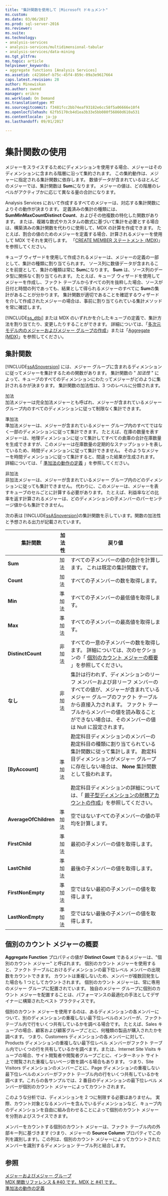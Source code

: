 ```yaml
---
title: "集計関数を使用して |Microsoft ドキュメント"
ms.custom: 
ms.date: 03/06/2017
ms.prod: sql-server-2016
ms.reviewer: 
ms.suite: 
ms.technology:
- analysis-services
- analysis-services/multidimensional-tabular
- analysis-services/data-mining
ms.tgt_pltfrm: 
ms.topic: article
helpviewer_keywords:
- aggregate functions [Analysis Services]
ms.assetid: c42166ef-b75c-45f4-859c-09a3e9617664
caps.latest.revision: 28
author: Minewiskan
ms.author: owend
manager: erikre
ms.workload: On Demand
ms.translationtype: MT
ms.sourcegitcommit: f3481fcc2bb74eaf93182e6cc58f5a06666e10f4
ms.openlocfilehash: 62fb5170cb4d1ea3b33e5bb080f56860d610a531
ms.contentlocale: ja-jp
ms.lasthandoff: 09/01/2017

---
```

# <a name="use-aggregate-functions"></a>集計関数の使用
  メジャーをスライスするためにディメンションを使用する場合、メジャーはそのディメンションに含まれる階層に沿って集約されます。 この集約動作は、メジャーに指定される集計関数に依存します。 数値データが含まれているほとんどのメジャーでは、集計関数は **Sum**になります。 メジャーの値は、どの階層のレベルがアクティブかに応じて異なる量の合計になります。  
  
 Analysis Services において作成するすべてのメジャーは、対応する集計関数によりその動作が決まります。 定義済みの集計の種類には、**Sum****Min****Max****Count****Distinct Count**、およびその他複数の特化した関数があります。 または、複雑な数式やカスタムの数式に基づいて集計を必要とする場合は、構築済みの集計関数を代わりに使用して、MDX の計算を作成できます。 たとえば、割合の値のためのメジャーを定義する場合、計算されるメジャーを使用して MDX でそれを実行します。 「[CREATE MEMBER ステートメント &#40;MDX&#41;](../../mdx/mdx-data-definition-create-member.md)」を参照してください。  
  
 キューブ ウィザードを使用して作成されるメジャーは、メジャーの定義の一部として、集計の種類に割り当てられます。 ソース列に数値データが含まれることを前提として、集計の種類は常に **Sum**になります。 **Sum** は、ソース列のデータ型に関係なく割り当てられます。 たとえば、キューブ ウィザードを使用してメジャーを作成し、ファクト テーブルからすべての列を抜粋した場合、ソースが日付と時間の列であっても、結果として得られるメジャーのすべてに **Sum**の集計があることが分かります。 集計関数が適切であることを確認するウィザードを介して作成されたメジャーの場合は、事前に割り当てられている集計メソッドを常に確認します。  
  
 [!INCLUDE[ss_dtbi](../../includes/ss-dtbi-md.md)] または MDX のいずれかを介したキューブの定義で、集計方法を割り当てたり、変更したりすることができます。 詳細については、「[多次元モデル内のメジャーおよびメジャー グループの作成](../../analysis-services/multidimensional-models/create-measures-and-measure-groups-in-multidimensional-models.md)」または「[Aggregate &#40;MDX&#41;](../../mdx/aggregate-mdx.md)」を参照してください。  
  
##  <a name="AggFunction"></a> 集計関数  
 [!INCLUDE[ssASnoversion](../../includes/ssasnoversion-md.md)] には、メジャー グループに含まれるディメンションに従ってメジャーを集計するための関数があります。 集計関数の " *加法性* " によって、キューブのすべてのディメンションにわたってメジャーがどのように集計されるかが決まります。 集計関数の加法性は、3 つのレベルに分類されます。  
  
 加法  
 加法メジャーは完全加法メジャーとも呼ばれ、メジャーが含まれているメジャー グループ内のすべてのディメンションに従って制限なく集計できます。  
  
 準加法  
 準加法メジャーは、メジャーが含まれているメジャー グループ内のすべてではなく一部のディメンションに従って集計できます。 たとえば、在庫の数量を表すメジャーは、地理ディメンションに従って集計してすべての倉庫の合計在庫数量を生成できますが、このメジャーは在庫数量の定期的なスナップショットを表しているため、時間ディメンションに従って集計できません。 そのようなメジャーを時間ディメンションに従って集計すると、間違った結果が生成されます。 詳細については、「 [準加法の動作の定義](../../analysis-services/multidimensional-models/define-semiadditive-behavior.md) 」を参照してください。  
  
 非加法  
 非加法メジャーは、メジャーが含まれているメジャー グループ内のどのディメンションに従っても集計できません。 代わりに、このメジャーは、メジャーを表すキューブのセルごとに計算する必要があります。 たとえば、利益率などの比率を返す計算されるメジャーは、どのディメンションの子メンバーのパーセンテージ値からも集計できません。  
  
 次の表は [!INCLUDE[ssASnoversion](../../includes/ssasnoversion-md.md)]の集計関数を示しています。関数の加法性と予想される出力が記載されています。  
  
|集計関数|加法性|戻り値|  
|--------------------------|----------------|--------------------|  
|**Sum**|加法|すべての子メンバーの値の合計を計算します。 これは既定の集計関数です。|  
|**Count**|加法|すべての子メンバーの数を取得します。|  
|**Min**|準加法|すべての子メンバーの最低値を取得します。|  
|**Max**|準加法|すべての子メンバーの最高値を取得します。|  
|**DistinctCount**|非加法|すべての一意の子メンバーの数を取得します。 詳細については、次のセクションの「 [個別のカウント メジャーの概要](../../analysis-services/multidimensional-models/use-aggregate-functions.md#bkmk_distinct) 」を参照してください。|  
|**なし**|非加法|集計は行われず、ディメンションのリーフ メンバーおよび非リーフ メンバーのすべての値が、メジャーが含まれているメジャー グループのファクト テーブルから直接入力されます。 ファクト テーブルからメンバーの値を読み取ることができない場合は、そのメンバーの値は Null に設定されます。|  
|**[ByAccount]**|準加法|勘定科目ディメンションのメンバーの勘定科目の種類に割り当てられている集計関数に従って集計します。 勘定科目ディメンションがメジャー グループに存在しない場合は、 **None** 集計関数として扱われます。<br /><br /> 勘定科目ディメンションの詳細については、「 [親子型ディメンションの財務アカウントの作成](../../analysis-services/multidimensional-models/database-dimensions-finance-account-of-parent-child-type.md)」を参照してください。|  
|**AverageOfChildren**|準加法|空ではないすべての子メンバーの値の平均を計算します。|  
|**FirstChild**|準加法|最初の子メンバーの値を取得します。|  
|**LastChild**|準加法|最後の子メンバーの値を取得します。|  
|**FirstNonEmpty**|準加法|空ではない最初の子メンバーの値を取得します。|  
|**LastNonEmpty**|準加法|空ではない最後の子メンバーの値を取得します。|  
  
##  <a name="bkmk_distinct"></a> 個別のカウント メジャーの概要  
 **Aggregate Function** プロパティの値が **Distinct Count** であるメジャーは、"個別のカウント メジャー" と呼ばれます。 個別のカウント メジャーを使用すると、ファクト テーブルにおけるディメンションの最下位レベル メンバーの出現数をカウントできます。 カウントは重複しないため、メンバーが複数回発生した場合も 1 つとしてカウントされます。 個別のカウント メジャーは、常に専用のメジャー グループに配置されています。 独自のメジャー グループに個別のカウント メジャーを配置することは、パフォーマンスの最適化の手法としてデザイナーに構築されたベスト プラクティスです。  
  
 個別のカウント メジャーを使用するのは、あるディメンションの各メンバーについて、別のディメンションの重複しない最下位レベルのメンバーが、ファクト テーブル内で行をいくつ共有しているかを調べる場合です。 たとえば、Sales キューブの場合、顧客および顧客グループごとに、何種類の製品が購入されたかを調べます。 つまり、Customers ディメンションの各メンバーに対して、Products ディメンションの重複しない最下位レベル メンバーがファクト テーブル内でいくつの行を共有しているかを調べます。または、Internet Site Visits キューブの場合、サイト閲覧者や閲覧者グループごとに、インターネット サイト上で閲覧された重複しないページ数を調べる場合もあります。 つまり、Site Visitors ディメンションのメンバーごとに、Page ディメンションの重複しない最下位レベルのメンバーがファクト テーブル内の行をいくつ共有しているかを調べます。これらの各サンプルでは、2 番目のディメンションの最下位レベル メンバーが個別のカウント メジャーによってカウントされます。  
  
 このような分析では、ディメンションを 2 つに制限する必要はありません。 実際、カウント対象となるメンバーを含んでいるディメンションなど、キューブ内のディメンションを自由に組み合わせることによって個別のカウント メジャーを分割およびスライスできます。  
  
 メンバーをカウントする個別のカウント メジャーは、ファクト テーブル内の外部キー列に基づきます  (つまり、メジャーの **Source Column** プロパティでこの列を識別します)。この列は、個別のカウント メジャーによってカウントされたメンバーを識別するディメンション テーブル列と結合します。  
  
## <a name="see-also"></a>参照  
 [メジャーおよびメジャー グループ](../../analysis-services/multidimensional-models/measures-and-measure-groups.md)   
 [MDX 関数リファレンス & #40 です。MDX と #41 です。](../../mdx/mdx-function-reference-mdx.md)   
 [準加法の動作の定義](../../analysis-services/multidimensional-models/define-semiadditive-behavior.md)  
  
  

